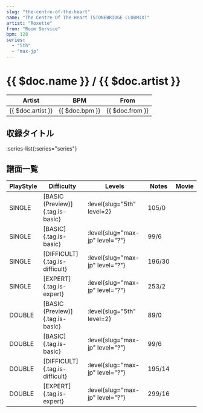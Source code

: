 ```yaml
---
slug: "the-centre-of-the-heart"
name: "The Centre Of The Heart (STONEBRIDGE CLUBMIX)"
artist: "Roxette"
from: "Room Service"
bpm: 128
series:
  - "5th"
  - "max-jp"
---
```


# {{ $doc.name }} / {{ $doc.artist }}

|Artist|BPM|From|
|------|---|----|
|{{ $doc.artist }}|{{ $doc.bpm }}|{{ $doc.from }}|

## 収録タイトル

:series-list{:series="series"}

## 譜面一覧

|PlayStyle|Difficulty|Levels|Notes|Movie|
|---------|----------|------|-----|-----|
|SINGLE|[BASIC (Preview)]{.tag.is-basic}|:level{slug="5th" level=2}|105/0||
|SINGLE|[BASIC]{.tag.is-basic}|:level{slug="max-jp" level="?"}|99/6||
|SINGLE|[DIFFICULT]{.tag.is-difficult}|:level{slug="max-jp" level="?"}|196/30||
|SINGLE|[EXPERT]{.tag.is-expert}|:level{slug="max-jp" level="?"}|253/2||
|DOUBLE|[BASIC (Preview)]{.tag.is-basic}|:level{slug="5th" level=2}|89/0||
|DOUBLE|[BASIC]{.tag.is-basic}|:level{slug="max-jp" level="?"}|99/6||
|DOUBLE|[DIFFICULT]{.tag.is-difficult}|:level{slug="max-jp" level="?"}|195/14||
|DOUBLE|[EXPERT]{.tag.is-expert}|:level{slug="max-jp" level="?"}|299/16||
